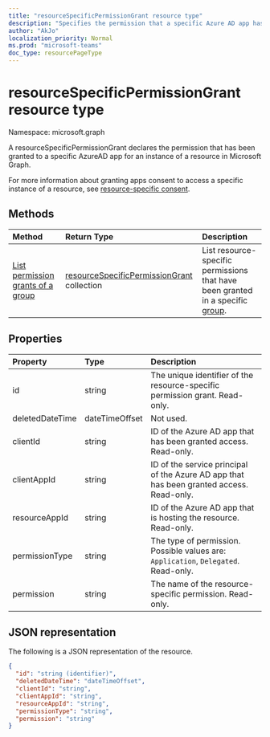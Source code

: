 ```yaml
---
title: "resourceSpecificPermissionGrant resource type"
description: "Specifies the permission that a specific Azure AD app has."
author: "AkJo"
localization_priority: Normal
ms.prod: "microsoft-teams"
doc_type: resourcePageType
---
```


# resourceSpecificPermissionGrant resource type

Namespace: microsoft.graph

A resourceSpecificPermissionGrant declares the permission that has been granted to a specific AzureAD app for an instance of a resource in Microsoft Graph.

For more information about granting apps consent to access a specific instance of a resource, see [resource-specific consent](/microsoftteams/platform/graph-api/rsc/resource-specific-consent).

## Methods

|  Method                                                                   |  Return Type                                                                     | Description                                                  | 
| :------------------------------------------------------------------------ | :------------------------------------------------------------------------------- | :----------------------------------------------------------- |
|[List permission grants of a group](../api/group-list-permissiongrants.md) | [resourceSpecificPermissionGrant](resourcespecificpermissiongrant.md) collection | List resource-specific permissions that have been granted in a specific [group](group.md). |

## Properties

| Property        | Type          | Description                                                                           |
| :-------------- | :------------ | :------------------------------------------------------------------------------------ |
| id              | string        | The unique identifier of the resource-specific permission grant. Read-only.           |
| deletedDateTime | dateTimeOffset| Not used.                                                                             |
| clientId        | string        | ID of the Azure AD app that has been granted access. Read-only.                            |
| clientAppId     | string        | ID of the service principal of the Azure AD app that has been granted access. Read-only.   |
| resourceAppId   | string        | ID of the Azure AD app that is hosting the resource. Read-only.                        |
| permissionType  | string        | The type of permission. Possible values are: `Application`, `Delegated`. Read-only. |
| permission      | string        | The name of the resource-specific permission. Read-only.                                                |

## JSON representation

The following is a JSON representation of the resource.

<!-- {
  "blockType": "resource",
  "keyProperty": "id",
  "@odata.type": "microsoft.graph.resourceSpecificPermissionGrant"
}-->

```json
{
  "id": "string (identifier)",
  "deletedDateTime": "dateTimeOffset",
  "clientId": "string",
  "clientAppId": "string",
  "resourceAppId": "string",
  "permissionType": "string",
  "permission": "string"
}
```
